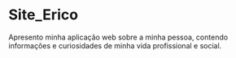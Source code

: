 # Site_Erico
Apresento minha aplicação web sobre a minha pessoa, contendo informações e curiosidades de minha vida profissional e social.
